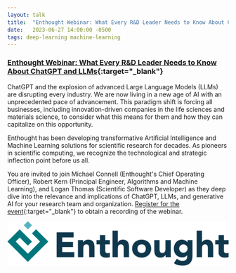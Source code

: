 ```yaml
---
layout: talk
title:  "Enthought Webinar: What Every R&D Leader Needs to Know About ChatGPT and LLMs"
date:   2023-06-27 14:00:00 -0500
tags: deep-learning machine-learning
---
```

### [Enthought Webinar: What Every R&D Leader Needs to Know About ChatGPT and LLMs](https://www.enthought.com/resource/webinar-what-every-rd-leader-needs-to-know-about-chatgpt-and-llms/){:target="_blank"}

ChatGPT and the explosion of advanced Large Language Models (LLMs) are disrupting every industry. We are now living in a new age of AI with an unprecedented pace of advancement. This paradigm shift is forcing all businesses, including innovation-driven companies in the life sciences and materials science, to consider what this means for them and how they can capitalize on this opportunity.

Enthought has been developing transformative Artificial Intelligence and Machine Learning solutions for scientific research for decades. As pioneers in scientific computing, we recognize the technological and strategic inflection point before us all.

You are invited to join Michael Connell (Enthought's Chief Operating Officer), Robert Kern (Principal Engineer, Algorithms and Machine Learning), and Logan Thomas (Scientific Software Developer) as they deep dive into the relevance and implications of ChatGPT, LLMs, and generative AI for your research team and organization. [Register for the event](https://www.enthought.com/resource/webinar-what-every-rd-leader-needs-to-know-about-chatgpt-and-llms/){:target="_blank"} to obtain a recording of the webinar.

<img src="/assets/images/enthought_logo.png" style="padding: 0px 15px 0px 0px">
